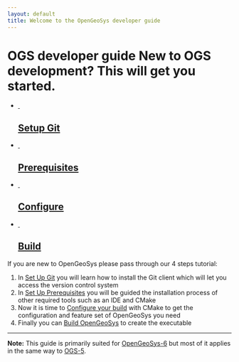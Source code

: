 ```yaml
---
layout: default
title: Welcome to the OpenGeoSys developer guide
---
```


<div class="bootcamp-help">
  <h1>OGS developer guide <span>New to OGS development? This will get you started.</span>
  </h1>
  <div class="bootcamp-body">
  <ul>
    <li class="setup">
      <a href="https://help.github.com/articles/set-up-git">
        <div class="image">&nbsp;</div>
        <div class="desc">
          <h2>Setup Git</h2>
        </div>
      </a>
    </li>
    <li class="fork-a-repo">
      <a href="{{site.baseurl}}/prerequisites-redirect">
        <div class="image">&nbsp;</div>
        <div class="desc">
          <h2>Prerequisites</h2>
        </div>
      </a>
    </li>
    <li class="create-a-repo">
      <a href="{{site.baseurl}}/configure-cmake-redirect">
        <div class="image">&nbsp;</div>
        <div class="desc">
          <h2>Configure</h2>
        </div>
      </a>
    </li>
    <li class="be-social">
      <a href="{{site.baseurl}}/build-redirect">
        <div class="image">&nbsp;</div>
        <div class="desc">
          <h2>Build</h2>
        </div>
      </a>
    </li>
  </ul>
  </div> <!-- /bootcamp-body -->
</div>

<div class="next-steps">
  <p>If you are new to OpenGeoSys please pass through our 4 steps tutorial:</p>
  <ol>
    <li>In <a href="https://help.github.com/articles/set-up-git">Set Up Git</a> you will learn how to install the Git client which will let you access the version control system</li>
    <li>In <a href="{{site.baseurl}}/prerequisites-redirect">Set Up Prerequisites</a> you will be guided the installation process of other required tools such as an IDE and CMake</li>
    <li>Now it is time to <a href="{{site.baseurl}}/configure-cmake-redirect">Configure your build</a> with CMake to get the configuration and feature set of OpenGeoSys you need</li>
    <li>Finally you can <a href="{{site.baseurl}}/build-redirect">Build OpenGeoSys</a> to create the executable</li>
  </ol>
</div>

----

**Note:** This guide is primarily suited for [OpenGeoSys-6](https://github.com/ufz/ogs) but most of it applies in the same way to [OGS-5](https://svn.ufz.de/ogs).

<!-- <div class="list-module">
  <h2>Popular Guides</h2>
  <div class="list-body">
    <ul>
      {% for post in site.categories.popular reversed %}
        <li>
          <a href="{{ post.url }}" id="{{ cat }}">
            <h3>{{ post.title }}</h3>
            <p>{{ post.description }}</p>
          </a>
        </li>
      {% endfor %}
    </ul>
  </div>
</div> -->
